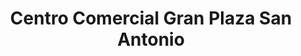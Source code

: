 ---
title: "Centro Comercial Gran Plaza San Antonio"
url: /pitalito/centro-comercial-gran-plaza-san-antonio/
shop: Einkaufszentrum
---